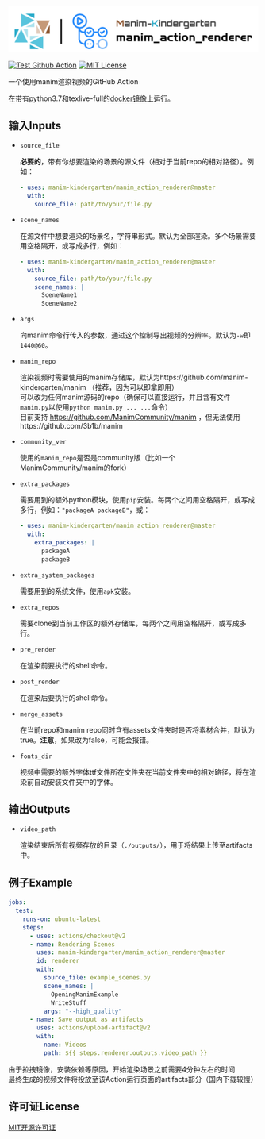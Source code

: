 [![logo](test/header.png)](https://github.com/manim-kindergarten/manim_action_renderer)

[![Test Github Action](https://github.com/manim-kindergarten/manim_action_renderer/workflows/Test%20Github%20Action/badge.svg)](https://github.com/manim-kindergarten/manim_action_renderer/actions)
[![MIT License](https://img.shields.io/badge/license-MIT-blue.svg?style=flat)](http://choosealicense.com/licenses/mit/)

一个使用manim渲染视频的GitHub Action

在带有python3.7和texlive-full的[docker镜像](https://github.com/manim-kindergarten/manim_texlive_docker)上运行。

## 输入Inputs

* `source_file`

    **必要的**，带有你想要渲染的场景的源文件（相对于当前repo的相对路径）。例如：
    ```yaml
    - uses: manim-kindergarten/manim_action_renderer@master
      with:
        source_file: path/to/your/file.py
    ```

* `scene_names`

    在源文件中想要渲染的场景名，字符串形式。默认为全部渲染。多个场景需要用空格隔开，或写成多行，例如：
    ```yaml
    - uses: manim-kindergarten/manim_action_renderer@master
      with:
        source_file: path/to/your/file.py
        scene_names: |
          SceneName1
          SceneName2
    ```

* `args`

    向manim命令行传入的参数，通过这个控制导出视频的分辨率。默认为`-w`即`1440@60`。

* `manim_repo`

    渲染视频时需要使用的manim存储库，默认为https://github.com/manim-kindergarten/manim （推荐，因为可以即拿即用）<br/>
    可以改为任何manim源码的repo（确保可以直接运行，并且含有文件`manim.py`以使用`python manim.py ... ...`命令）<br/>
    目前支持 https://github.com/ManimCommunity/manim ，但无法使用https://github.com/3b1b/manim

* `community_ver`

    使用的`manim_repo`是否是community版（比如一个ManimCommunity/manim的fork）

* `extra_packages`

    需要用到的额外python模块，使用`pip`安装。每两个之间用空格隔开，或写成多行，例如：`"packageA packageB"`，或：
    ```yaml
    - uses: manim-kindergarten/manim_action_renderer@master
      with:
        extra_packages: |
          packageA
          packageB
    ```

* `extra_system_packages`

    需要用到的系统文件，使用`apk`安装。

* `extra_repos`

    需要clone到当前工作区的额外存储库，每两个之间用空格隔开，或写成多行。

* `pre_render`

    在渲染前要执行的shell命令。

* `post_render`

    在渲染后要执行的shell命令。
    
* `merge_assets`

    在当前repo和manim repo同时含有assets文件夹时是否将素材合并，默认为true。**注意**，如果改为false，可能会报错。
    
* `fonts_dir`

    视频中需要的额外字体ttf文件所在文件夹在当前文件夹中的相对路径，将在渲染前自动安装文件夹中的字体。

## 输出Outputs

* `video_path`

    渲染结束后所有视频存放的目录（`./outputs/`），用于将结果上传至artifacts中。

## 例子Example

```yaml
jobs:
  test:
    runs-on: ubuntu-latest
    steps:
      - uses: actions/checkout@v2
      - name: Rendering Scenes
        uses: manim-kindergarten/manim_action_renderer@master
        id: renderer
        with:
          source_file: example_scenes.py
          scene_names: |
            OpeningManimExample 
            WriteStuff
          args: "--high_quality"
      - name: Save output as artifacts
        uses: actions/upload-artifact@v2
        with:
          name: Videos
          path: ${{ steps.renderer.outputs.video_path }}
```

由于拉拽镜像，安装依赖等原因，开始渲染场景之前需要4分钟左右的时间<br/>
最终生成的视频文件将投放至该Action运行页面的artifacts部分（国内下载较慢）

## 许可证License

[MIT开源许可证](https://github.com/manim-kindergarten/manim_action_renderer/blob/master/LICENSE)
